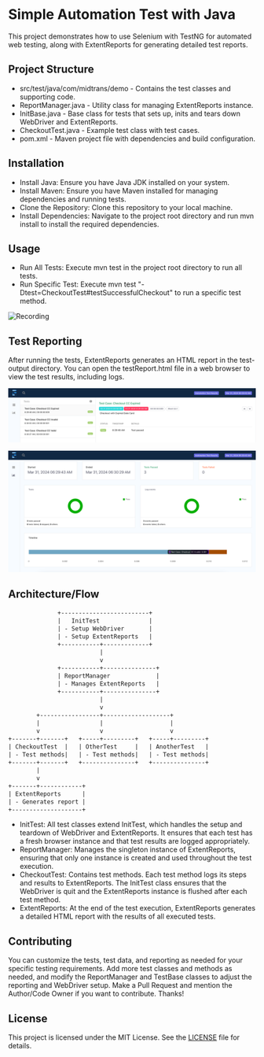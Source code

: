 # Simple Automation Test with Java
This project demonstrates how to use Selenium with TestNG for automated web testing, along with ExtentReports for generating detailed test reports.

## Project Structure
- src/test/java/com/midtrans/demo - Contains the test classes and supporting code.
- ReportManager.java - Utility class for managing ExtentReports instance.
- InitBase.java - Base class for tests that sets up, inits and tears down WebDriver and ExtentReports.
- CheckoutTest.java - Example test class with test cases.
- pom.xml - Maven project file with dependencies and build configuration.

## Installation

- Install Java: Ensure you have Java JDK installed on your system.
- Install Maven: Ensure you have Maven installed for managing dependencies and running tests.
- Clone the Repository: Clone this repository to your local machine.
- Install Dependencies: Navigate to the project root directory and run mvn install to install the required dependencies.

## Usage

- Run All Tests: Execute mvn test in the project root directory to run all tests.
- Run Specific Test: Execute mvn test "-Dtest=CheckoutTest#testSuccessfulCheckout" to run a specific test method.

![Recording](test-output/video_recordings.png)

## Test Reporting
After running the tests, ExtentReports generates an HTML report in the test-output directory. You can open the testReport.html file in a web browser to view the test results, including logs.

![Reporting](test-output/report1.png)




![Reporting](test-output/report2.png)

## Architecture/Flow
                  +-------------------------+
                  |   InitTest              |
                  | - Setup WebDriver       |
                  | - Setup ExtentReports   |
                  +-----------+-------------+
                              |
                              v
                  +-----------+---------------+
                  | ReportManager             |
                  | - Manages ExtentReports   |
                  +-----------+---------------+
                              |
                              v
            +-----------------+-------------------+
            |                 |                   |
            v                 v                   v
    +-------+-------+   +-----+---------+   +-----+---------+
    | CheckoutTest  |   | OtherTest     |   | AnotherTest   |
    | - Test methods|   | - Test methods|   | - Test methods|
    +-------+-------+   +---------------+   +---------------+
            |
            v
    +-------+------------+
    | ExtentReports      |
    | - Generates report |
    +--------------------+

- InitTest: All test classes extend InitTest, which handles the setup and teardown of WebDriver and ExtentReports. It ensures that each test has a fresh browser instance and that test results are logged appropriately.
- ReportManager: Manages the singleton instance of ExtentReports, ensuring that only one instance is created and used throughout the test execution.
- CheckoutTest: Contains test methods. Each test method logs its steps and results to ExtentReports. The InitTest class ensures that the WebDriver is quit and the ExtentReports instance is flushed after each test method.
- ExtentReports: At the end of the test execution, ExtentReports generates a detailed HTML report with the results of all executed tests.

## Contributing

You can customize the tests, test data, and reporting as needed for your specific testing requirements. Add more test classes and methods as needed, and modify the ReportManager and TestBase classes to adjust the reporting and WebDriver setup.
Make a Pull Request and mention the Author/Code Owner if you want to contribute. Thanks!

## License

This project is licensed under the MIT License. See the [LICENSE](LICENSE) file for details.
